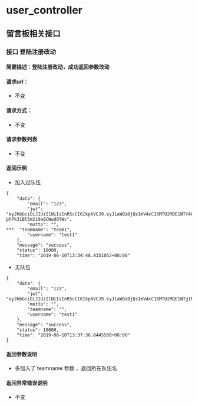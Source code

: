 # user_controller  
## 留言板相关接口

### 接口 登陆注册改动
#### 简要描述：登陆注册改动，成功返回参数改动

#### 请求url：
* 不变

#### 请求方式：
* 不变

#### 请求参数列表
* 不变


#### 返回示例
* 加入过队伍
```
{
    "data": {
        "email": "123",
        "jwt": "eyJhbGciOiJIUzI1NiIsInR5cCI6IkpXVCJ9.eyJ1aWQiOjQsImV4cCI6MTU2MDE1NTY4OCwiaXNzIjoiZ2luLWJsb2cifQ.ysN0eeivBmYiTB8MkVJ-phPk31Bl5m2i9a8CWwd0lWc",
        "motto": "",
***  "teamname": "team1",
        "username": "test1"
    },
    "message": "success",
    "status": 10000,
    "time": "2019-06-10T13:34:48.4331052+08:00"
```
* 无队伍
```
{
    "data": {
        "email": "123",
        "jwt": "eyJhbGciOiJIUzI1NiIsInR5cCI6IkpXVCJ9.eyJ1aWQiOjQsImV4cCI6MTU2MDE1NTg1NiwiaXNzIjoiZ2luLWJsb2cifQ.8XurdVVEhMxLpGWJcEzKiE41fnXrjEcLQoVb0qEsDLg",
        "motto": "",
        "teamname": "",
        "username": "test1"
    },
    "message": "success",
    "status": 10000,
    "time": "2019-06-10T13:37:36.0445588+08:00"
}
```
#### 返回参数说明

 * 多加入了 teamname 参数 ，返回所在队伍名

#### 返回异常错误说明
* 不变



